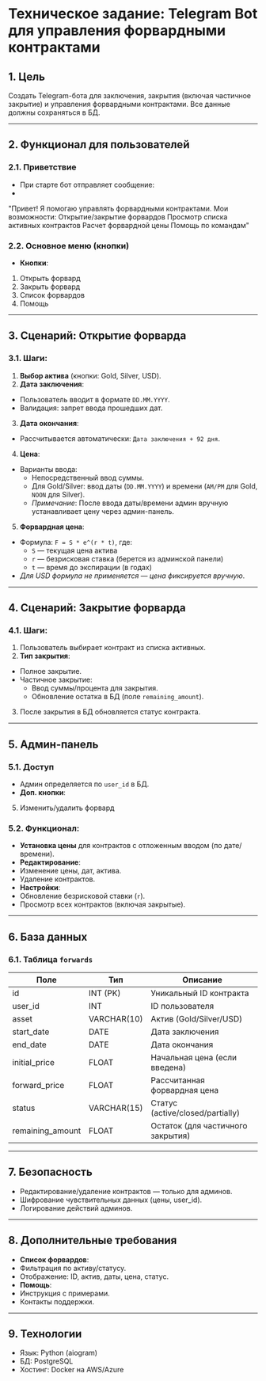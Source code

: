 # Техническое задание: Telegram Bot для управления форвардными контрактами

## 1. Цель
Создать Telegram-бота для заключения, закрытия (включая частичное закрытие) и управления форвардными контрактами. Все данные должны сохраняться в БД.

---

## 2. Функционал для пользователей
### 2.1. Приветствие
- При старте бот отправляет сообщение:
- 
"Привет! Я помогаю управлять форвардными контрактами. Мои возможности:
Открытие/закрытие форвардов
Просмотр списка активных контрактов
Расчет форвардной цены
Помощь по командам"




### 2.2. Основное меню (кнопки)
- **Кнопки**:
1. Открыть форвард
2. Закрыть форвард
3. Список форвардов
4. Помощь

---

## 3. Сценарий: Открытие форварда
### 3.1. Шаги:
1. **Выбор актива** (кнопки: Gold, Silver, USD).
2. **Дата заключения**:
 - Пользователь вводит в формате `DD.MM.YYYY`.
 - Валидация: запрет ввода прошедших дат.
3. **Дата окончания**:
 - Рассчитывается автоматически: `Дата заключения + 92 дня`.
4. **Цена**:
 - Варианты ввода:
   - Непосредственный ввод суммы.
   - Для Gold/Silver: ввод даты (`DD.MM.YYYY`) и времени (`AM/PM` для Gold, `NOON` для Silver).
   - *Примечание*: После ввода даты/времени админ вручную устанавливает цену через админ-панель.
5. **Форвардная цена**:
 - Формула: `F = S * e^(r * t)`, где:
   - `S` — текущая цена актива
   - `r` — безрисковая ставка (берется из админской панели)
   - `t` — время до экспирации (в годах)
 - *Для USD формула не применяется — цена фиксируется вручную*.

---

## 4. Сценарий: Закрытие форварда
### 4.1. Шаги:
1. Пользователь выбирает контракт из списка активных.
2. **Тип закрытия**:
 - Полное закрытие.
 - Частичное закрытие:
   - Ввод суммы/процента для закрытия.
   - Обновление остатка в БД (поле `remaining_amount`).
3. После закрытия в БД обновляется статус контракта.

---

## 5. Админ-панель
### 5.1. Доступ
- Админ определяется по `user_id` в БД.
- **Доп. кнопки**:
5. Изменить/удалить форвард

### 5.2. Функционал:
- **Установка цены** для контрактов с отложенным вводом (по дате/времени).
- **Редактирование**:
- Изменение цены, дат, актива.
- Удаление контрактов.
- **Настройки**:
- Обновление безрисковой ставки (`r`).
- Просмотр всех контрактов (включая закрытые).

---

## 6. База данных
### 6.1. Таблица `forwards`
| Поле               | Тип          | Описание                          |
|---------------------|--------------|-----------------------------------|
| id                  | INT (PK)     | Уникальный ID контракта           |
| user_id             | INT          | ID пользователя                   |
| asset               | VARCHAR(10)  | Актив (Gold/Silver/USD)           |
| start_date          | DATE         | Дата заключения                   |
| end_date            | DATE         | Дата окончания                    |
| initial_price       | FLOAT        | Начальная цена (если введена)     |
| forward_price       | FLOAT        | Рассчитанная форвардная цена      |
| status              | VARCHAR(15)  | Статус (active/closed/partially)  |
| remaining_amount    | FLOAT        | Остаток (для частичного закрытия) |

---

## 7. Безопасность
- Редактирование/удаление контрактов — только для админов.
- Шифрование чувствительных данных (цены, user_id).
- Логирование действий админов.

---

## 8. Дополнительные требования
- **Список форвардов**:
- Фильтрация по активу/статусу.
- Отображение: ID, актив, даты, цена, статус.
- **Помощь**:
- Инструкция с примерами.
- Контакты поддержки.

---

## 9. Технологии
- Язык: Python (aiogram)
- БД: PostgreSQL
- Хостинг: Docker на AWS/Azure
